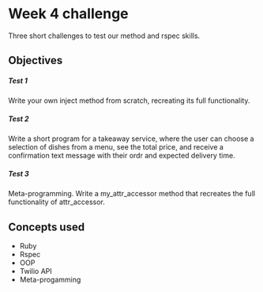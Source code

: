 Week 4 challenge
================

Three short challenges to test our method and rspec skills.

Objectives
--
##### Test 1
Write your own inject method from scratch, recreating its full functionality.

##### Test 2
Write a short program for a takeaway service, where the user can choose a selection of dishes from a menu, see the total price, and receive a confirmation text message with their ordr and expected delivery time.

##### Test 3
Meta-programming. Write a my_attr_accessor method that recreates the full functionality of attr_accessor.

Concepts used
--
- Ruby
- Rspec
- OOP
- Twilio API
- Meta-progamming
